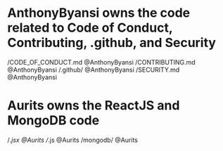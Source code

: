 
# AnthonyByansi owns the code related to Code of Conduct, Contributing, .github, and Security
/CODE_OF_CONDUCT.md @AnthonyByansi
/CONTRIBUTING.md @AnthonyByansi
/.github/ @AnthonyByansi
/SECURITY.md @AnthonyByansi

# Aurits owns the ReactJS and MongoDB code
/*.jsx @Aurits
/*.js @Aurits
/mongodb/ @Aurits

